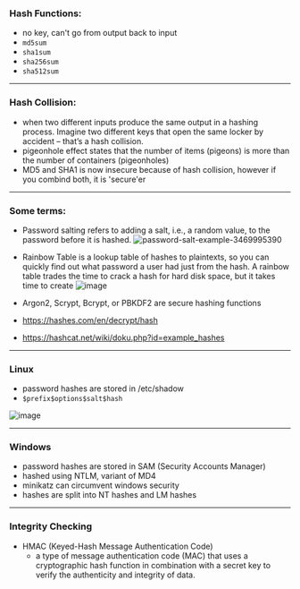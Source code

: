 ### Hash Functions: 
- no key, can't go from output back to input
- `md5sum`
- `sha1sum`
- `sha256sum`
- `sha512sum`
___
### Hash Collision: 
- when two different inputs produce the same output in a hashing process. Imagine two different keys that open the same locker by accident – that’s a hash collision.
-  pigeonhole effect states that the number of items (pigeons) is more than the number of containers (pigeonholes)
- MD5 and SHA1 is now insecure because of hash collision, however if you combind both, it is 'secure'er
___
### Some terms:
- Password salting refers to adding a salt, i.e., a random value, to the password before it is hashed.
![password-salt-example-3469995390](https://github.com/user-attachments/assets/bf957dce-fed5-4190-931b-07135e195048)

- Rainbow Table is a lookup table of hashes to plaintexts, so you can quickly find out what password a user had just from the hash. A rainbow table trades the time to crack a hash for hard disk space, but it takes time to create
![image](https://github.com/user-attachments/assets/d3085652-b1fd-46b3-8b25-ba7bc3ea5a3f)

- Argon2, Scrypt, Bcrypt, or PBKDF2 are secure hashing functions
- https://hashes.com/en/decrypt/hash
- https://hashcat.net/wiki/doku.php?id=example_hashes
___
### Linux
- password hashes are stored in /etc/shadow
- `$prefix$options$salt$hash`
  
![image](https://github.com/user-attachments/assets/0cb447c6-63d2-42ef-b5e7-488ea3f587e7)

___
### Windows
- password hashes are stored in SAM (Security Accounts Manager)
- hashed using NTLM, variant of MD4
- minikatz can circumvent windows security
- hashes are split into NT hashes and LM hashes
___
### Integrity Checking
- HMAC (Keyed-Hash Message Authentication Code)
  - a type of message authentication code (MAC) that uses a cryptographic hash function in combination with a secret key to verify the authenticity and integrity of data.












